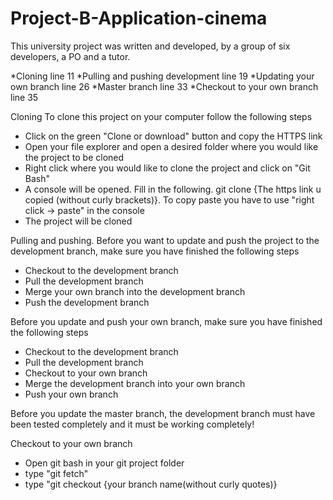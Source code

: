 # Project-B-Application-cinema
This university project was written and developed, by a group of six developers, a PO and a tutor.

*Cloning line 11
*Pulling and pushing development line 19
*Updating your own branch line 26
*Master branch line 33
*Checkout to your own branch line 35


Cloning
To clone this project on your computer follow the following steps
- Click on the green "Clone or download" button and copy the HTTPS link
- Open your file explorer and open a desired folder where you would like the project to be cloned
- Right click where you would like to clone the project and click on "Git Bash"
- A console will be opened. Fill in the following. git clone {The https link u copied (without curly brackets)}. To copy paste you have to use "right click -> paste" in the console
- The project will be cloned

Pulling and pushing.
Before you want to update and push the project to the development branch, make sure you have finished the following steps
- Checkout to the development branch
- Pull the development branch
- Merge your own branch into the development branch
- Push the development branch

Before you update and push your own branch, make sure you have finished the following steps
- Checkout to the development branch
- Pull the development branch
- Checkout to your own branch
- Merge the development branch into your own branch
- Push your own branch

Before you update the master branch, the development branch must have been tested completely and it must be working completely!

Checkout to your own branch
- Open git bash in your git project folder
- type "git fetch"
- type "git checkout {your branch name(without curly quotes)}
